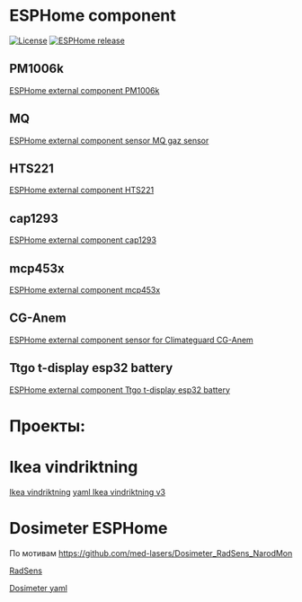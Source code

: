 # ESPHome component

[![License][license-shield]][license]
[![ESPHome release][esphome-release-shield]][esphome-release]

[license-shield]: https://img.shields.io/static/v1?label=License&message=MIT&color=orange&logo=license
[license]: https://opensource.org/licenses/MIT
[esphome-release-shield]: https://img.shields.io/static/v1?label=ESPHome&message=2025.3&color=green&logo=esphome
[esphome-release]: https://GitHub.com/esphome/esphome/releases/

## PM1006k
[ESPHome external component PM1006k](https://github.com/ananyevgv/esphome-components/tree/main/components/pm1006k)

##  MQ
[ESPHome external component sensor MQ gaz sensor](https://github.com/ananyevgv/esphome-components/tree/main/components/mq)

##  HTS221
[ESPHome external component HTS221](https://github.com/ananyevgv/esphome-components/tree/main/components/hts221)

## cap1293
[ESPHome external component cap1293](https://github.com/ananyevgv/esphome-components/tree/main/components/cap1293)

## mcp453x
[ESPHome external component mcp453x](https://github.com/ananyevgv/esphome-components/tree/main/components/mcp453x)

## CG-Anem
[ESPHome external component sensor for Climateguard CG-Anem](https://github.com/ananyevgv/esphome-components/tree/main/components/cg_anem)

## Ttgo t-display esp32 battery
 [ESPHome external component Ttgo t-display esp32 battery](https://github.com/ananyevgv/esphome-components/tree/main/components/lilygo_t_battery)


# Проекты:

Ikea vindriktning
==========
[Ikea vindriktning](https://github.com/ananyevgv/esphome-vindriktning-ikea/)
[yaml Ikea vindriktning v3](https://github.com/ananyevgv/esphome-vindriktning-ikea/blob/main/ikea-circle-new.yaml)

Dosimeter  ESPHome
==========
По мотивам 
https://github.com/med-lasers/Dosimeter_RadSens_NarodMon

[RadSens](https://github.com/ananyevgv/esphome-components/tree/main/components/RadSens)

[Dosimeter yaml](https://github.com/ananyevgv/esphome-components/blob/main/components/RadSens/dosimeter.yaml)
